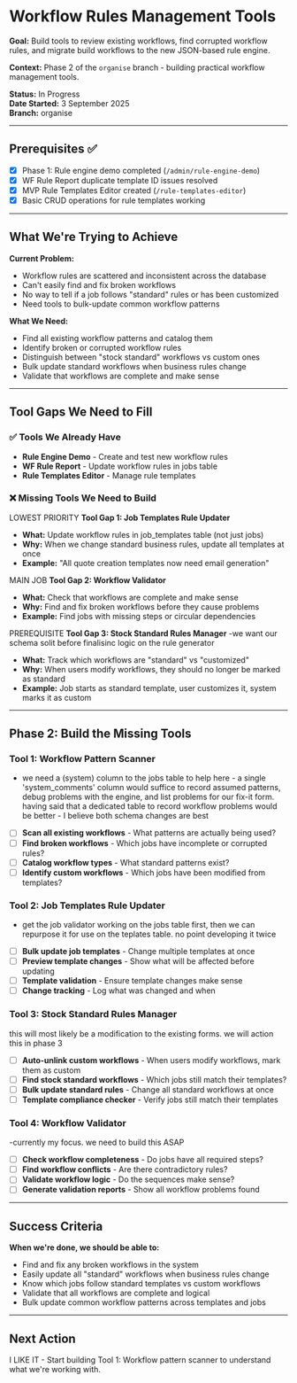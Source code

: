 # Workflow Rules Management Tools

**Goal:** Build tools to review existing workflows, find corrupted workflow rules, and migrate build workflows to the new JSON-based rule engine.

**Context:** Phase 2 of the `organise` branch - building practical workflow management tools.

**Status:** In Progress  
**Date Started:** 3 September 2025  
**Branch:** organise

---

## Prerequisites ✅

- [x] Phase 1: Rule engine demo completed (`/admin/rule-engine-demo`)
- [x] WF Rule Report duplicate template ID issues resolved
- [x] MVP Rule Templates Editor created (`/rule-templates-editor`) 
- [x] Basic CRUD operations for rule templates working

---

## What We're Trying to Achieve

**Current Problem:**
- Workflow rules are scattered and inconsistent across the database
- Can't easily find and fix broken workflows
- No way to tell if a job follows "standard" rules or has been customized
- Need tools to bulk-update common workflow patterns

**What We Need:**
- Find all existing workflow patterns and catalog them
- Identify broken or corrupted workflow rules
- Distinguish between "stock standard" workflows vs custom ones
- Bulk update standard workflows when business rules change
- Validate that workflows are complete and make sense

---

## Tool Gaps We Need to Fill

### ✅ Tools We Already Have
- **Rule Engine Demo** - Create and test new workflow rules
- **WF Rule Report** - Update workflow rules in jobs table
- **Rule Templates Editor** - Manage rule templates

### ❌ Missing Tools We Need to Build

LOWEST PRIORITY **Tool Gap 1: Job Templates Rule Updater**
- **What:** Update workflow rules in job_templates table (not just jobs)
- **Why:** When we change standard business rules, update all templates at once
- **Example:** "All quote creation templates now need email generation"

MAIN JOB **Tool Gap 2: Workflow Validator** 
- **What:** Check that workflows are complete and make sense
- **Why:** Find and fix broken workflows before they cause problems
- **Example:** Find jobs with missing steps or circular dependencies

PREREQUISITE **Tool Gap 3: Stock Standard Rules Manager**
-we want our schema solit before finalisinc logic on the rule generator
- **What:** Track which workflows are "standard" vs "customized"
- **Why:** When users modify workflows, they should no longer be marked as standard
- **Example:** Job starts as standard template, user customizes it, system marks it as custom

---

## Phase 2: Build the Missing Tools

### Tool 1: Workflow Pattern Scanner
- we need a  (system) column to the jobs table to help here - a single 'system_comments' column would suffice to record assumed patterns, debug problems with the engine, and list problems for our fix-it form. having said that a dedicated table to record workflow problems would be better - I believe both schema changes are best 
- [ ] **Scan all existing workflows** - What patterns are actually being used?
- [ ] **Find broken workflows** - Which jobs have incomplete or corrupted rules?
- [ ] **Catalog workflow types** - What standard patterns exist?
- [ ] **Identify custom workflows** - Which jobs have been modified from templates?

### Tool 2: Job Templates Rule Updater  
- get the job validator working on the jobs table first, then we can repurpose it for use on the teplates table. no point developing it twice
- [ ] **Bulk update job templates** - Change multiple templates at once
- [ ] **Preview template changes** - Show what will be affected before updating
- [ ] **Template validation** - Ensure template changes make sense
- [ ] **Change tracking** - Log what was changed and when

### Tool 3: Stock Standard Rules Manager
this will most likely be a modification to the existing forms. we will action this in phase 3
- [ ] **Auto-unlink custom workflows** - When users modify workflows, mark them as custom
- [ ] **Find stock standard workflows** - Which jobs still match their templates?
- [ ] **Bulk update standard rules** - Change all standard workflows at once
- [ ] **Template compliance checker** - Verify jobs still match their templates

### Tool 4: Workflow Validator
-currently my focus.  we need to build this ASAP
- [ ] **Check workflow completeness** - Do jobs have all required steps?
- [ ] **Find workflow conflicts** - Are there contradictory rules?
- [ ] **Validate workflow logic** - Do the sequences make sense?
- [ ] **Generate validation reports** - Show all workflow problems found

---

## Success Criteria

**When we're done, we should be able to:**
- Find and fix any broken workflows in the system
- Easily update all "standard" workflows when business rules change
- Know which jobs follow standard templates vs custom workflows
- Validate that all workflows are complete and logical
- Bulk update common workflow patterns across templates and jobs

---

## Next Action
I LIKE IT - Start building Tool 1: Workflow pattern scanner to understand what we're working with.
